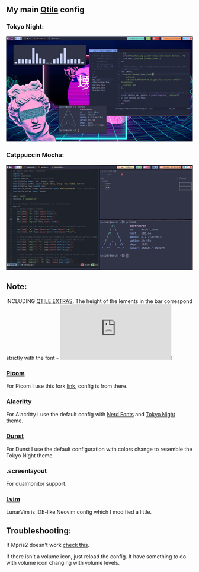 ## My main [Qtile](http://www.qtile.org/) config

### Tokyo Night:
![tokyonight](assets/screenshots/tokyonight.png)
### Catppuccin Mocha:
![config1](assets/screenshots/columns.png)

## Note:
INCLUDING [QTILE EXTRAS](https://qtile-extras.readthedocs.io/en/latest/). The height of the lements in the bar correspond strictly with the font - ![JetBrains Mono](https://github.com/ryanoasis/nerd-fonts/blob/master/patched-fonts/JetBrainsMono/font-info.md)!

### [Picom](https://github.com/yshui/picom)
For Picom I use this fork [link](https://github.com/jonaburg/picom), config is from there.

### [Alacritty](https://alacritty.org/)
For Alacritty I use the default config with [Nerd Fonts](https://github.com/ryanoasis/nerd-fonts) and [Tokyo Night](https://github.com/alacritty/alacritty-theme/blob/master/themes/tokyo-night-storm.yaml) theme.

### [Dunst](https://github.com/dunst-project/dunst)
For Dunst I use the default configuration with colors change to resemble the Tokyo Night theme.

### .screenlayout
For dualmonitor support.

### [Lvim](https://www.lunarvim.org/)
LunarVim is IDE-like Neovim config which I modified a little.

## Troubleshooting:
If Mpris2 doesn't work [check this](https://github.com/elParaguayo/qtile-extras/issues/224).

If there isn't a volume icon, just reload the config. It have something to do with volume icon changing with volume levels.

